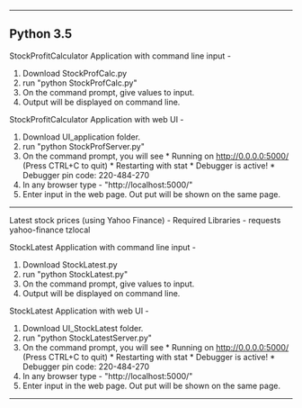 -----------------------------------------------------------------------------
Python 3.5
-----------------------------------------------------------------------------
StockProfitCalculator Application with command line input - 
1. Download StockProfCalc.py
2. run "python StockProfCalc.py"
3. On the command prompt, give values to input.
4. Output will be displayed on command line.

StockProfitCalculator Application with web UI - 
1. Download UI_application folder.
2. run "python StockProfServer.py"
3. On the command prompt, you will see
             * Running on http://0.0.0.0:5000/ (Press CTRL+C to quit)
             * Restarting with stat
             * Debugger is active!
             * Debugger pin code: 220-484-270
4. In any browser type - "http://localhost:5000/"
5. Enter input in the web page. Out put will be shown on the same page.
-----------------------------------------------------------------------------
Latest stock prices (using Yahoo Finance) - 
Required Libraries - 
requests
yahoo-finance
tzlocal

StockLatest Application with command line input - 
1. Download StockLatest.py
2. run "python StockLatest.py"
3. On the command prompt, give values to input.
4. Output will be displayed on command line.

StockLatest Application with web UI - 
1. Download UI_StockLatest folder.
2. run "python StockLatestServer.py"
3. On the command prompt, you will see
             * Running on http://0.0.0.0:5000/ (Press CTRL+C to quit)
             * Restarting with stat
             * Debugger is active!
             * Debugger pin code: 220-484-270
4. In any browser type - "http://localhost:5000/"
5. Enter input in the web page. Out put will be shown on the same page.
-----------------------------------------------------------------------------